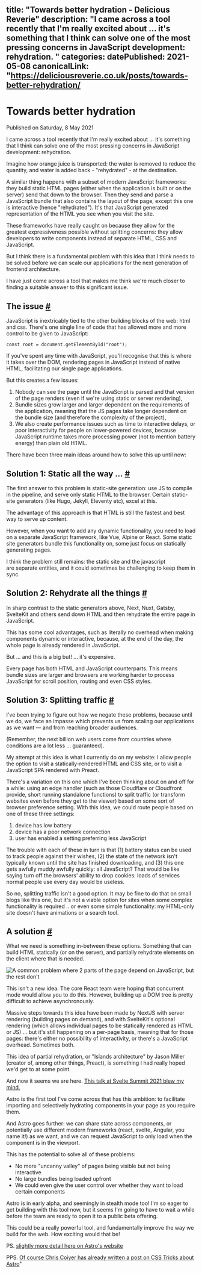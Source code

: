 title: "Towards better hydration - Delicious Reverie"
description: "I came across a tool recently that I'm really excited about ... it's something that I think can solve one of the most pressing concerns in JavaScript development: rehydration.
"
categories:
datePublished: 2021-05-08
canonicalLink: "https://deliciousreverie.co.uk/posts/towards-better-rehydration/
---
# Towards better hydration

Published on Saturday, 8 May 2021

I came across a tool recently that I'm really excited about ... it's something that I think can solve one of the most pressing concerns in JavaScript development: rehydration.

Imagine how orange juice is transported: the water is removed to reduce the quantity, and water is added back - "rehydrated" - at the destination.

A similar thing happens with a subset of modern JavaScript frameworks: they build static HTML pages (either when the application is built or on the server) send that down to the browser. Then they send and parse a JavaScript bundle that also contains the layout of the page, except this one is interactive (hence "rehydrated"). It's that JavaScript generated representation of the HTML you see when you visit the site.

These frameworks have really caught on because they allow for the greatest expressiveness possible without splitting concerns: they allow developers to write components instead of separate HTML, CSS and JavaScript.

But I think there is a fundamental problem with this idea that I think needs to be solved before we can scale our applications for the next generation of frontend architecture.

I have just come across a tool that makes me think we're much closer to finding a suitable answer to this significant issue.

## The issue [#](https://deliciousreverie.co.uk/posts/towards-better-rehydration/#the-issue)

JavaScript is inextricably tied to the other building blocks of the web: html and css. There's one single line of code that has allowed more and more control to be given to JavaScript:

```
const root = document.getElementById("root");
```

If you've spent any time with JavaScript, you'll recognise that this is where it takes over the DOM, rendering pages in JavaScript instead of native HTML, facilitating our single page applications.

But this creates a few issues:

1.  Nobody can see the page until the JavaScript is parsed and that version of the page renders (even if we're using static or server rendering),
2.  Bundle sizes grow larger and larger dependent on the requirements of the application, meaning that the JS pages take longer dependent on the bundle size (and therefore the complexity of the project),
3.  We also create performance issues such as time to interactive delays, or poor interactivity for people on lower-powered devices, because JavaScript runtime takes more processing power (not to mention battery energy) than plain old HTML.

There have been three main ideas around how to solve this up until now:

## Solution 1: Static all the way ... [#](https://deliciousreverie.co.uk/posts/towards-better-rehydration/#solution-1:-static-all-the-way-...)

The first answer to this problem is static-site generation: use JS to compile in the pipeline, and serve only static HTML to the browser. Certain static-site generators (like Hugo, Jekyll, Eleventy etc), excel at this.

The advantage of this approach is that HTML is still the fastest and best way to serve up content.

However, when you want to add any dynamic functionality, you need to load on a separate JavaScript framework, like Vue, Alpine or React. Some static site generators bundle this functionality on, some just focus on statically generating pages.

I think the problem still remains: the static site and the javascript are separate entities, and it could sometimes be challenging to keep them in sync.

## Solution 2: Rehydrate all the things [#](https://deliciousreverie.co.uk/posts/towards-better-rehydration/#solution-2:-rehydrate-all-the-things)

In sharp contrast to the static generators above, Next, Nuxt, Gatsby, SvelteKit and others send down HTML and then rehydrate the entire page in JavaScript.

This has some cool advantages, such as literally no overhead when making components dynamic or interactive, because, at the end of the day, the whole page is already rendered in JavaScript.

But ... and this is a big but! ... it's expensive.

Every page has both HTML and JavaScript counterparts. This means bundle sizes are larger and browsers are working harder to process JavaScript for scroll position, routing and even CSS styles.

## Solution 3: Splitting traffic [#](https://deliciousreverie.co.uk/posts/towards-better-rehydration/#solution-3:-splitting-traffic)

I've been trying to figure out how we negate these problems, because until we do, we face an impasse which prevents us from scaling our applications as we want — and from reaching broader audiences.

(Remember, the next billion web users come from countries where conditions are a lot less ... guaranteed).

My attempt at this idea is what I currently do on my website: I allow people the option to visit a statically-rendered HTML and CSS site, or to visit a JavaScript SPA rendered with Preact.

There's a variation on this one which I've been thinking about on and off for a while: using an edge handler (such as those Cloudflare or Cloudfront provide, short running standalone functions) to split traffic (or transform websites even before they get to the viewer) based on some sort of browser preference setting. With this idea, we could route people based on one of these three settings:

1.  device has low battery
2.  device has a poor network connection
3.  user has enabled a setting preferring less JavaScript

The trouble with each of these in turn is that (1) battery status can be used to track people against their wishes, (2) the state of the network isn't typically known until the site has finished downloading, and (3) this one gets awfully muddy awfully quickly: all JavaScript? That would be like saying turn off the browsers' ability to drop cookies: loads of services normal people use every day would be useless.

So no, splitting traffic isn't a good option. It may be fine to do that on small blogs like this one, but it's not a viable option for sites when some complex functionality is required .. or even some simple functionality: my HTML-only site doesn't have animations or a search tool.

## A solution [#](https://deliciousreverie.co.uk/posts/towards-better-rehydration/#a-solution)

What we need is something in-between these options. Something that can build HTML statically (or on the server), and partially rehydrate elements on the client where that is needed.

![A common problem where 2 parts of the page depend on JavaScript, but the rest don't](https://d13mv7x44wu31f.cloudfront.net/files/8larcbglz-partial-rehydration.png)

This isn't a new idea. The core React team were hoping that concurrent mode would allow you to do this. However, building up a DOM tree is pretty difficult to achieve asynchronously.

Massive steps towards this idea have been made by NextJS with server rendering (building pages on demand), and with SvelteKit's optional rendering (which allows individual pages to be statically rendered as HTML or JS) ... but it's still happening on a per-page basis, meaning that for those pages: there's either no possibility of interactivity, or there's a JavaScript overhead. Sometimes both.

This idea of partial rehydration, or "Islands architecture" by Jason Miller (creator of, among other things, Preact), is something I had really hoped we'd get to at some point.

And now it seems we are here. [This talk at Svelte Summit 2021 blew my mind.](https://www.youtube.com/watch?t=10490&v=fnr9XWvjJHw&feature=emb_imp_woyt)

Astro is the first tool I've come across that has this ambition: to facilitate importing and selectively hydrating components in your page as you require them.

And Astro goes further: we can share state across components, or potentially use different modern frameworks (react, svelte, Angular, you name it!) as we want, and we can request JavaScript to only load when the component is in the viewport.

This has the potential to solve all of these problems:

-   No more "uncanny valley" of pages being visible but not being interactive
-   No large bundles being loaded upfront
-   We could even give the user control over whether they want to load certain components

Astro is in early alpha, and seemingly in stealth mode too! I'm so eager to get building with this tool now, but it seems I'm going to have to wait a while before the team are ready to open it to a public beta offering.

This could be a really powerful tool, and fundamentally improve the way we build for the web. How exciting would that be!

PS. [slightly more detail here on Astro's website](https://astro.build/)

PPS. [Of course Chris Coiyer has already written a post on CSS Tricks about Astro](https://css-tricks.com/astro/)"